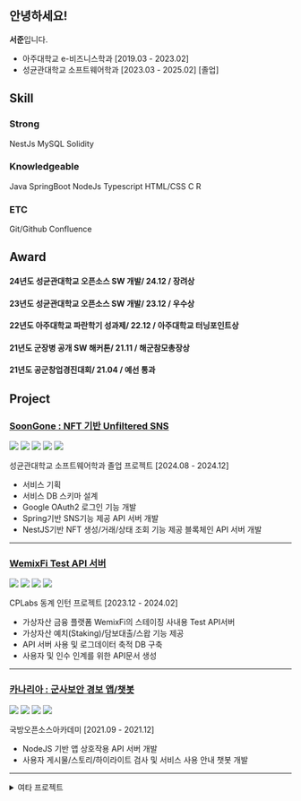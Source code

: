## 안녕하세요!
**서준**입니다.

- 아주대학교 e-비즈니스학과 [2019.03 - 2023.02]
- 성균관대학교 소프트웨어학과 [2023.03 - 2025.02] [졸업]

## Skill
### **Strong**
NestJs MySQL Solidity
### **Knowledgeable**
Java SpringBoot NodeJs Typescript HTML/CSS C R 
### **ETC**
Git/Github Confluence

## Award
#### 24년도 성균관대학교 **오픈소스 SW 개발**/ 24.12 / **장려상**
#### 23년도 성균관대학교 **오픈소스 SW 개발**/ 23.12 / **우수상**
#### 22년도 아주대학교 파란학기 성과제/ 22.12 / **아주대학교 터닝포인트상**
#### 21년도 군장병 공개 SW 해커톤/ 21.11 / **해군참모총장상**
#### 21년도 공군창업경진대회/ 21.04 / **예선 통과**

## Project
### [SoonGone : NFT 기반 Unfiltered SNS](https://github.com/2024-soon-gone/soongone-project)
<img src="https://img.shields.io/badge/SpringBoot-6DB33F?logo=SpringBoot&logoColor=white"/> <img src="https://img.shields.io/badge/NestJS-E0234E?logo=NestJS&logoColor=white"/> <img src="https://img.shields.io/badge/-MySQL-%234479A1?logo=Mysql&logoColor=white"/> <img src="https://img.shields.io/badge/-Solidity-363636?logo=Solidity&logoColor=white"/> <img src="https://img.shields.io/badge/-Postman-FF6C37?logo=Postman&logoColor=white"/> 

성균관대학교 소프트웨어학과 졸업 프로젝트 [2024.08 - 2024.12]

- 서비스 기획
- 서비스 DB 스키마 설계
- Google OAuth2 로그인 기능 개발
- Spring기반 SNS기능 제공 API 서버 개발
- NestJS기반 NFT 생성/거래/상태 조회 기능 제공 블록체인 API 서버 개발
------------
### [WemixFi Test API 서버](https://github.com/giirafe/wemixfi-api-server)

<img src="https://img.shields.io/badge/NestJS-E0234E?logo=NestJS&logoColor=white"/> <img src="https://img.shields.io/badge/Typescript-3178C6?logo=Typescript&logoColor=white"/> <img src="https://img.shields.io/badge/-MySQL-%234479A1?logo=Mysql&logoColor=white"/> <img src="https://img.shields.io/badge/-Postman-FF6C37?logo=Postman&logoColor=white"/> 

CPLabs 동계 인턴 프로젝트 [2023.12 - 2024.02]

- 가상자산 금융 플랫폼 WemixFi의 스테이징 사내용 Test API서버
- 가상자산 예치(Staking)/담보대출/스왑 기능 제공
- API 서버 사용 및 로그데이터 축적 DB 구축
- 사용자 및 인수 인계를 위한 API문서 생성 
------------

### [카나리아 : 군사보안 경보 앱/챗봇 ](https://github.com/j-mayo/AI_APP_WEB_Canary_Canary)

<img src="https://img.shields.io/badge/Node.js-339933?logo=Node.js&logoColor=white"/> <img src="https://img.shields.io/badge/Python-3776AB?logo=Python&logoColor=white"/> <img src="https://img.shields.io/badge/-MySQL-%234479A1?logo=Mysql&logoColor=white"/> <img src="https://img.shields.io/badge/-Postman-FF6C37?logo=Postman&logoColor=white"/> 

국방오픈소스아카데미 [2021.09 - 2021.12]

- NodeJS 기반 앱 상호작용 API 서버 개발
- 사용자 게시물/스토리/하이라이트 검사 및 서비스 사용 안내 챗봇 개발
------------

<details>
<summary>여타 프로젝트</summary>
<div markdown="1">

### [ERC20 토큰 담보 대출 프로토콜](https://github.com/SKKUCoinPlug23/erc20BasedSecureLoan)

<img src="https://img.shields.io/badge/-Solidity-363636?logo=Solidity&logoColor=white"/> <img src="https://img.shields.io/badge/JavaScript-F7DF1E?style=flat-square&logo=javascript&logoColor=black"/> <img src="https://img.shields.io/badge/-Hardhat-ECD53F?logo=Hardhat&logoColor=black"/>

SKKU 소프트웨어학과 2023 산학협력프로젝트 [2023.06 - 2023.08] 
- NFT채권 기반 ERC20 토큰 담보 대출 프로토콜 서비스 기획
- 대출 제안/수락/Validation 및 Health Factor를 통한 청산관리 스마트컨트랙트 개발
- Hardhat, Mocha/Chai 기반 스마트컨트랙트 테스트 코드 작성
- 스마트 컨트랙트 배포 스크립트 작성 및 메타디움 테스트넷에 배포
---
### [PLOW : 블록체인 기반 전자 헌혈 플랫폼 ](https://github.com/giirafe/paran_bloodchain)

<img src="https://img.shields.io/badge/-Solidity-363636?logo=Solidity&logoColor=white"/> <img src="https://img.shields.io/badge/Node.js-339933?style=flat-square&logo=Node.js&logoColor=white"/>

아주대학교 2022 파란학기제 [2022.09 - 2022.12]

 [온라인 헌혈증서·휴대용 번호판 인식기…도전하는 대학생들](https://news.kbs.co.kr/news/pc/view/view.do?ncd=5626344)
- 전자헌혈증 생성 및 기부, 기록관리를 하는 스마트 컨트랙트 생성 및 배포
- 서버를 통한 스마트 컨트랙트 상호 작용 및 커뮤니티 기능 개발

------------

</div>
</details>
